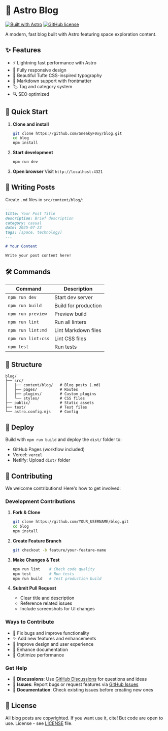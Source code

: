 # 🚀 Astro Blog

[![Built with Astro](https://astro.badg.es/v2/built-with-astro/tiny.svg)](https://astro.build)
[![GitHub license](https://img.shields.io/github/license/SneakyF0xy/blog)](https://github.com/SneakyF0xy/blog/blob/main/LICENSE)

A modern, fast blog built with Astro featuring space exploration content.

## ✨ Features

- ⚡ Lightning fast performance with Astro
- 📱 Fully responsive design
- 🎨 Beautiful Tufte CSS-inspired typography
- 📝 Markdown support with frontmatter
- 🏷️ Tag and category system
- 🔍 SEO optimized

## 🚀 Quick Start

1. **Clone and install**
   ```bash
   git clone https://github.com/SneakyF0xy/blog.git
   cd blog
   npm install
   ```

2. **Start development**
   ```bash
   npm run dev
   ```

3. **Open browser**
   Visit `http://localhost:4321`

## 📝 Writing Posts

Create `.md` files in `src/content/blog/`:

```markdown
---
title: Your Post Title
description: Brief description
category: casual
date: 2025-07-23
tags: [space, technology]
---

# Your Content

Write your post content here!
```

## 🛠️ Commands

| Command | Description |
|---------|-------------|
| `npm run dev` | Start dev server |
| `npm run build` | Build for production |
| `npm run preview` | Preview build |
| `npm run lint` | Run all linters |
| `npm run lint:md` | Lint Markdown files |
| `npm run lint:css` | Lint CSS files |
| `npm test` | Run tests |

## 📁 Structure

```
blog/
├── src/
│   ├── content/blog/   # Blog posts (.md)
│   ├── pages/          # Routes
│   ├── plugins/        # Custom plugins
│   └── styles/         # CSS files
├── public/             # Static assets
├── test/               # Test files
└── astro.config.mjs    # Config
```

## 🚀 Deploy

Build with `npm run build` and deploy the `dist/` folder to:
- GitHub Pages (workflow included)
- Vercel: `vercel`
- Netlify: Upload `dist/` folder

## 🤝 Contributing

We welcome contributions! Here's how to get involved:

### Development Contributions

1. **Fork & Clone**
   ```bash
   git clone https://github.com/YOUR_USERNAME/blog.git
   cd blog
   npm install
   ```

2. **Create Feature Branch**
   ```bash
   git checkout -b feature/your-feature-name
   ```

3. **Make Changes & Test**
   ```bash
   npm run lint    # Check code quality
   npm test        # Run tests
   npm run build   # Test production build
   ```

4. **Submit Pull Request**
   - Clear title and description
   - Reference related issues
   - Include screenshots for UI changes

### Ways to Contribute

- 🐛 Fix bugs and improve functionality
- ✨ Add new features and enhancements
- 🎨 Improve design and user experience
- 📝 Enhance documentation
- 🚀 Optimize performance

### Get Help

- 💬 **Discussions**: Use [GitHub Discussions](https://github.com/SneakyF0xy/blog/discussions) for questions and ideas
- 🐛 **Issues**: Report bugs or request features via [GitHub Issues](https://github.com/SneakyF0xy/blog/issues)
- 📖 **Documentation**: Check existing issues before creating new ones

## 📄 License

All blog posts are copyrighted. If you want use it, cite! But code are open to use. License - see [LICENSE](LICENSE) file.